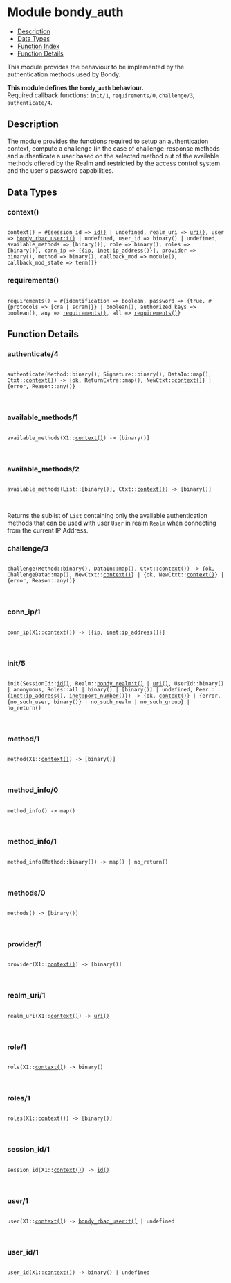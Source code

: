 

# Module bondy_auth #
* [Description](#description)
* [Data Types](#types)
* [Function Index](#index)
* [Function Details](#functions)

This module provides the behaviour to be implemented by the
authentication methods used by Bondy.

__This module defines the `bondy_auth` behaviour.__<br /> Required callback functions: `init/1`, `requirements/0`, `challenge/3`, `authenticate/4`.

<a name="description"></a>

## Description ##
The module provides the functions
required to setup an authentication context, compute a challenge (in the
case of challenge-response methods and authenticate a user based on the
selected method out of the available methods offered by the Realm and
restricted by the access control system and the user's password capabilities.
<a name="types"></a>

## Data Types ##


<a name="context()"></a>


### context() ###


<pre><code>
context() = #{session_id =&gt; <a href="#type-id">id()</a> | undefined, realm_uri =&gt; <a href="#type-uri">uri()</a>, user =&gt; <a href="bondy_rbac_user.md#type-t">bondy_rbac_user:t()</a> | undefined, user_id =&gt; binary() | undefined, available_methods =&gt; [binary()], role =&gt; binary(), roles =&gt; [binary()], conn_ip =&gt; [{ip, <a href="inet.md#type-ip_address">inet:ip_address()</a>}], provider =&gt; binary(), method =&gt; binary(), callback_mod =&gt; module(), callback_mod_state =&gt; term()}
</code></pre>


<a name="requirements()"></a>


### requirements() ###


<pre><code>
requirements() = #{identification =&gt; boolean, password =&gt; {true, #{protocols =&gt; [cra | scram]}} | boolean(), authorized_keys =&gt; boolean(), any =&gt; <a href="#type-requirements">requirements()</a>, all =&gt; <a href="#type-requirements">requirements()</a>}
</code></pre>


<a name="functions"></a>

## Function Details ##

<a name="authenticate-4"></a>

### authenticate/4 ###

<pre><code>
authenticate(Method::binary(), Signature::binary(), DataIn::map(), Ctxt::<a href="#type-context">context()</a>) -&gt; {ok, ReturnExtra::map(), NewCtxt::<a href="#type-context">context()</a>} | {error, Reason::any()}
</code></pre>
<br />

<a name="available_methods-1"></a>

### available_methods/1 ###

<pre><code>
available_methods(X1::<a href="#type-context">context()</a>) -&gt; [binary()]
</code></pre>
<br />

<a name="available_methods-2"></a>

### available_methods/2 ###

<pre><code>
available_methods(List::[binary()], Ctxt::<a href="#type-context">context()</a>) -&gt; [binary()]
</code></pre>
<br />

Returns the sublist of `List` containing only the available
authentication methods that can be used with user `User` in realm `Realm`
when connecting from the current IP Address.

<a name="challenge-3"></a>

### challenge/3 ###

<pre><code>
challenge(Method::binary(), DataIn::map(), Ctxt::<a href="#type-context">context()</a>) -&gt; {ok, ChallengeData::map(), NewCtxt::<a href="#type-context">context()</a>} | {ok, NewCtxt::<a href="#type-context">context()</a>} | {error, Reason::any()}
</code></pre>
<br />

<a name="conn_ip-1"></a>

### conn_ip/1 ###

<pre><code>
conn_ip(X1::<a href="#type-context">context()</a>) -&gt; [{ip, <a href="inet.md#type-ip_address">inet:ip_address()</a>}]
</code></pre>
<br />

<a name="init-5"></a>

### init/5 ###

<pre><code>
init(SessionId::<a href="#type-id">id()</a>, Realm::<a href="bondy_realm.md#type-t">bondy_realm:t()</a> | <a href="#type-uri">uri()</a>, UserId::binary() | anonymous, Roles::all | binary() | [binary()] | undefined, Peer::{<a href="inet.md#type-ip_address">inet:ip_address()</a>, <a href="inet.md#type-port_number">inet:port_number()</a>}) -&gt; {ok, <a href="#type-context">context()</a>} | {error, {no_such_user, binary()} | no_such_realm | no_such_group} | no_return()
</code></pre>
<br />

<a name="method-1"></a>

### method/1 ###

<pre><code>
method(X1::<a href="#type-context">context()</a>) -&gt; [binary()]
</code></pre>
<br />

<a name="method_info-0"></a>

### method_info/0 ###

<pre><code>
method_info() -&gt; map()
</code></pre>
<br />

<a name="method_info-1"></a>

### method_info/1 ###

<pre><code>
method_info(Method::binary()) -&gt; map() | no_return()
</code></pre>
<br />

<a name="methods-0"></a>

### methods/0 ###

<pre><code>
methods() -&gt; [binary()]
</code></pre>
<br />

<a name="provider-1"></a>

### provider/1 ###

<pre><code>
provider(X1::<a href="#type-context">context()</a>) -&gt; [binary()]
</code></pre>
<br />

<a name="realm_uri-1"></a>

### realm_uri/1 ###

<pre><code>
realm_uri(X1::<a href="#type-context">context()</a>) -&gt; <a href="#type-uri">uri()</a>
</code></pre>
<br />

<a name="role-1"></a>

### role/1 ###

<pre><code>
role(X1::<a href="#type-context">context()</a>) -&gt; binary()
</code></pre>
<br />

<a name="roles-1"></a>

### roles/1 ###

<pre><code>
roles(X1::<a href="#type-context">context()</a>) -&gt; [binary()]
</code></pre>
<br />

<a name="session_id-1"></a>

### session_id/1 ###

<pre><code>
session_id(X1::<a href="#type-context">context()</a>) -&gt; <a href="#type-id">id()</a>
</code></pre>
<br />

<a name="user-1"></a>

### user/1 ###

<pre><code>
user(X1::<a href="#type-context">context()</a>) -&gt; <a href="bondy_rbac_user.md#type-t">bondy_rbac_user:t()</a> | undefined
</code></pre>
<br />

<a name="user_id-1"></a>

### user_id/1 ###

<pre><code>
user_id(X1::<a href="#type-context">context()</a>) -&gt; binary() | undefined
</code></pre>
<br />

